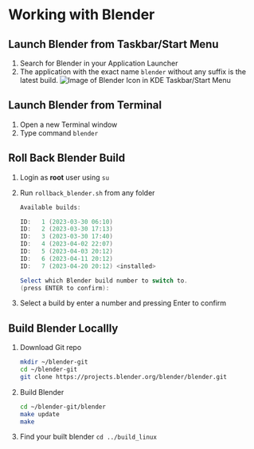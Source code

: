 # Working with Blender

## Launch Blender from Taskbar/Start Menu
1. Search for Blender in your Application Launcher
2. The application with the exact name `blender` without any suffix is the latest build.
![Image of Blender Icon in KDE Taskbar/Start Menu](/media/blender-kde-taskbar.png)

## Launch Blender from Terminal
1. Open a new Terminal window
2. Type command `blender`
## Roll Back Blender Build
1. Login as ********root******** user using `su`
2. Run `rollback_blender.sh` from any folder
    
    ```powershell
    Available builds:
    
    ID:   1 (2023-03-30 06:10)
    ID:   2 (2023-03-30 17:13)
    ID:   3 (2023-03-30 17:40)
    ID:   4 (2023-04-02 22:07)
    ID:   5 (2023-04-03 20:12)
    ID:   6 (2023-04-11 20:12)
    ID:   7 (2023-04-20 20:12) <installed>
    
    Select which Blender build number to switch to. 
    (press ENTER to confirm): 
    ```
3. Select a build by enter a number and pressing Enter to confirm

## Build Blender Locallly

1. Download Git repo
    
    ```bash
    mkdir ~/blender-git
    cd ~/blender-git
    git clone https://projects.blender.org/blender/blender.git
    ```
    
2. Build Blender
    
    ```bash
    cd ~/blender-git/blender
    make update
    make
    ```
    
3. Find your built blender `cd ../build_linux`